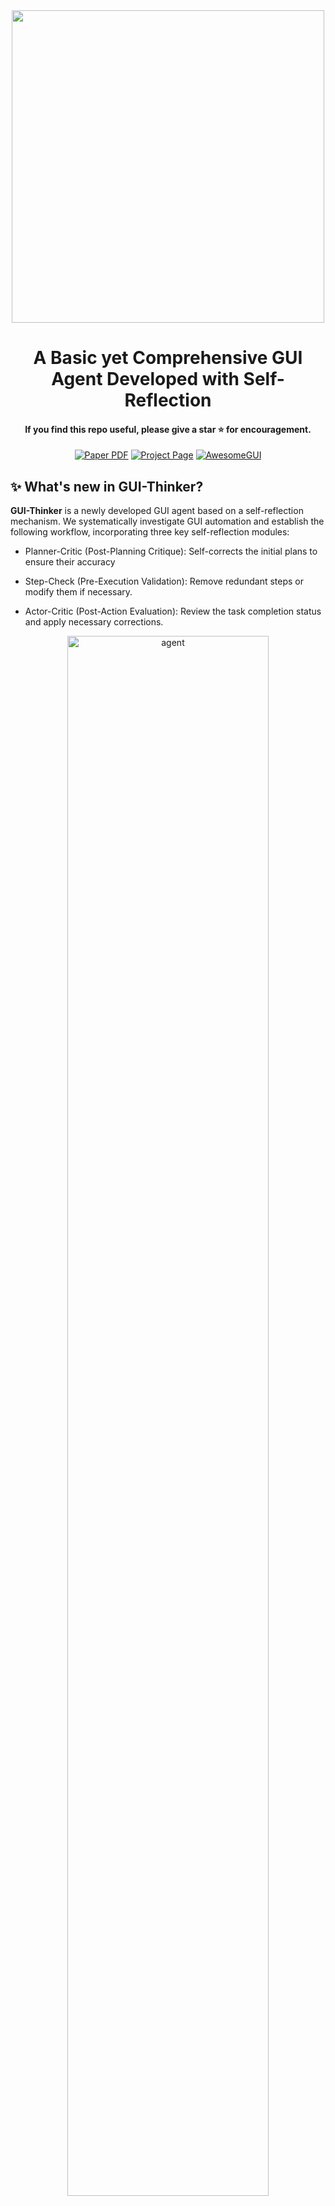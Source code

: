 

<div align="center">
  <img style="width: 500px" src="./assets/guithinker-logo.png">
  <h1 align="center"> A Basic yet Comprehensive GUI Agent Developed with Self-Reflection</h1>
</div>

<h4 align="center"> If you find this repo useful, please give a star ⭐ for encouragement.</h4>

<div align="center" style="margin-bottom: 0">
  <!-- <img style="width: 70%" src="./assets/guithinker-logo.png"> -->
  <!-- <img style="width: 80%" src="./assets/title.jpg"> -->
<a href="https://arxiv.org/abs/2502.08047"><img src='https://img.shields.io/badge/arXiv-2502.08047-b31b1b.svg?logo=arXiv' alt='Paper PDF'></a>
<a href='https://showlab.github.io/GUI-Thinker'><img src='https://img.shields.io/badge/Project_Page-WorldGUI-green' alt='Project Page'></a>
<a href='https://github.com/showlab/Awesome-GUI-Agent'><img src='https://img.shields.io/badge/Github-AwesomeGUI-orange' alt='AwesomeGUI'>
 </a>
</div>

<!-- Welcome to GUI-Thinker! GUI-Thinker is a basic yet comprehensive GUI agent with self-reflection, deployable **without requiring Docker or a virtual machine**. It is included in the paper [WorldGUI](https://showlab.github.io/GUI-Thinker/).🌐 -->


<!-- ## ✨ Key Features
- Easy Setup: Quick and straightforward installation steps to get you started with desktop GUI agent.
- Comprehensive Documentation: Detailed guides and usage examples to help you understand and leverage the full capabilities of the project.
- Community Driven: We welcome contributions, feedback, and ideas. Feel free to open issues or submit pull requests if you have suggestions for improvement.
- Regular Updates: Our project is actively maintained, with new features and bug fixes released regularly. -->



<!-- <details> -->
<!-- <summary style="font-size:18px">What is the GUI-Thinker?</summary> -->

## ✨ What's new in GUI-Thinker?

**GUI-Thinker** is a newly developed GUI agent based on a self-reflection mechanism. We systematically investigate GUI automation and establish the following workflow, incorporating three key self-reflection modules:

- Planner-Critic (Post-Planning Critique): Self-corrects the initial plans to ensure their accuracy

- Step-Check (Pre-Execution Validation): Remove redundant steps or modify them if necessary.

- Actor-Critic (Post-Action Evaluation): Review the task completion status and apply necessary corrections.



<p align="center" style="margin:0"><img src="./assets/agentoverview.jpg" alt="agent" style="width: 80%" /></p>

<p align="center">Figure 1: Overview of GUI-Thinker.</p>

<p align="center" style="margin:0"><img src="./assets/com_barchart.png" alt="results" style="width: 80%" /></p>

<p align="center">Figure 2: Comparison of various agents on the WorldGUI Benchmark (meta task).</p>

<!-- </details> -->

## 📢 Update
* [05/03/2025] ⚡ Our GUI-Thinker now supports both [instructional video](https://github.com/showlab/WorldGUI/tree/main?tab=readme-ov-file#-test-with-a-prepared-demo-case-under-the-folder-data) and [non-video](https://github.com/showlab/WorldGUI/tree/main?tab=readme-ov-file#-test-with-your-own-user-query) inputs. Enjoy!
* [05/03/2025] 😊 We release the code of GUI-Thinker. Now, we support running our GUI agent on your Windows computer locally [Getting started](https://github.com/showlab/WorldGUI/tree/main?tab=readme-ov-file#-getting-started-with-computer-use-agent-gui-thinker). GUI-Thinker now supports various base LMMs through API calling, including GPT-4o, Gemini-2.0, and Claude-3.5-Sonnet. Local model support will be available soon.

* [13/02/2025] We release the WorldGUI in [arxiv](https://arxiv.org/abs/2502.08047).

## ✅ Todo List

GUI-Thinker is continuously evolving! Here's what's coming:

- 🖥️ **Lightweight Version**: Supporting a lightweight version specially design for Claude-3.5-Sonnet Computer Use without the GUI parser.

- 👓 **OOTB Usage**: Supporting a user-frendly interface based on Gradio.

- 📊 **Locally-running Models**: Supporting the ShowUI or UI-TARS as the Actor in our framework.

- 🎨 **Huggingface Demo**: Developing online demo in Huggingface.

Feel free to open issues or submit pull requests if you have suggestions. Our project is actively maintained, with new features and bug fixes released regularly. 🚀

Demo Video (The video has been sped up):

https://github.com/user-attachments/assets/5d25c079-4c84-4435-8280-591f32f89700

See 1080p version from https://www.youtube.com/watch?v=RoJ-cbjfZmg


## 🚀 Getting Started

## 1. Clone the Repository 📂
Open the Conda Terminal. (After installation Of Miniconda, it will appear in the Start menu.)
Run the following command on **Conda Terminal**.
```bash
git clone https://github.com/showlab/GUI-Thinker.git
cd GUI-Thinker
```

## 2. Env setup 🔨

To create a Conda virtual environment and activate it, follow these steps:

Create a new Conda environment named `guithinker` with Python 3.11 installed:

```bash
conda create -n guithinker python=3.11
conda activate guithinker
pip install -r requirements.txt
```

Install the dependencies:
```bash
pip install -r requirements.txt
```
Moreover, you can refer to the files under folder `.log` to manually install the corresponding modules.

## 3. Set API Key ✏️
We recommend running one or more of the following command to set API keys to the environment variables. On Windows Powershell (via the set command if on cmd):

>```bash
>$env:ANTHROPIC_API_KEY="sk-xxxxx" (Replace with your own key)
>$env:GEMINI_API_KEY="sk-xxxxx"
>$env:OPENAI_API_KEY="sk-xxxxx"
>```

## 4. Set Google Clound Vision API 🔧
We implement our GUI parser with the help of [google clound vision service](https://cloud.google.com/vision?hl=zh_cn). We recommend you following this [guidance](https://cloud.google.com/vision/product-search/docs/auth?hl=zh-cn) to save a local file for the identity verification.

```bash
gcloud auth activate-service-account --key-file KEY_FILE

$env:GOOGLE_APPLICATION_CREDENTIALS="PATH_TO_KEY_FILE"
```

(Optional) Set the path of `KEY_FILE` in the path [agent/gui_parser/server.py#L18](https://github.com/showlab/WorldGUI/blob/main/agent/gui_parser/server.py#L18)

## 5. Quick Start ⭐

Start with your own query or included query in folder `data`.

### 5.1 Start the server

We implemented a backend and frontend system that separates screenshot capture from agent execution, enabling remote deployment of the agent via API calls. The frontend can run on Windows or other platforms (e.g., mobile devices).

For windows:
```bash
.\shells\start_server.bat
```
You can track the status by checking the files under folder `.log`. Every time you change the files under the folder **`agent`**, you need to restart the server.

### Restart the server

For windows:
```bash
.\shells\end_server.bat
.\shells\start_server.bat
```
### 🎈 5.2 Test with your own user query

Here, we provide a straightforward example demonstrating how to operate a YouTube video using the Claude-3.5-Sonnet as the base model. Check the configuration of file `agent\config\basic.yaml` to edit the base model.

Command:
```bash
python test_guithinker_custom.py --userquery "Open the video "https://www.youtube.com/watch?v=uTuuz__8gUM", add to watch later and create a watch list 'work & jazz'." --projfile_path "" --software_name "Youtube"
```

<!-- Demo Video (The video has been sped up):

https://github.com/user-attachments/assets/5d25c079-4c84-4435-8280-591f32f89700

See 1080p version from https://www.youtube.com/watch?v=RoJ-cbjfZmg -->

Initial Screenshot:
<p align="left"><img src="./assets/step0.png" alt="" style="width: 70%"/></p>

(Milestone 1) Task 1: Add video to Watch Later 

Subtask 1: Click on "More actions" button [1231, 936]
<p align="left"><img src="./assets/step1.png" alt="" style="width: 70%"/></p>
Subtask 2: Click on "Save" option in the menu that appears
<p align="left"><img src="./assets/step2.png" alt="" style="width: 70%"/></p>
Subtask 3: Click on "Watch Later" option in the save menu
<p align="left"><img src="./assets/step3.png" alt="" style="width: 70%"/></p>

(Milestone 2) Task 2: Create new playlist "work & jazz" 

Subtask 1: Click on "More actions" button again if the menu closed

Output of Step-Check: `<Pass>`. Therefore no change in current step. (See the deatail design of Step-Check from [paper](https://arxiv.org/abs/2502.08047))

<p align="left"><img src="./assets/step4.png" alt="" style="width: 70%"/></p>

Subtask 2: Click on "Save" option if the save menu is not open

Output of Step-Check: `<Pass>`. Therefore no change in current step.
<p align="left"><img src="./assets/step5.png" alt="" style="width: 70%"/></p>

Subtask 3: Click on "+ Create new playlist" option at the bottom of the save menu
<p align="left"><img src="./assets/step6.png" alt="" style="width: 70%"/></p>

Subtask 4: Type "work & jazz" in the playlist name field
<p align="left"><img src="./assets/step7.png" alt="" style="width: 70%"/></p>

Subtask 5: Click "Create" button to confirm the new playlist creation
<p align="left"><img src="./assets/step8.png" alt="" style="width: 70%"/></p>


### 💻 5.3 Test with a simple demo case under the folder `data`:
```bash
python test_guithinker_demo.py
``` 

User Query: Select all text and apply numbered list for them. Use '1, 2, 3' symbol of numbered list.

Initial Screenshot:
<p align="left"><img src="./assets/demo_start.png" alt="" style="width: 70%"/></p>

Intermediate Screenshot:
<p align="left"><img src="./assets/demo_inter.png" alt="" style="width: 70%"/></p>

Invoke the *Region Search* component in the Step-Check Module, which yields the following image:
<p align="left"><img src="./assets/region_locate.png" alt="" style="width: 70%"/></p>

Reducing the resolution and directing the agent's focus toward highly relevant regions will enhance its critique decisions.

Final Screenshot:
<p align="left"><img src="./assets/demo_end.png" alt="" style="width: 70%"/></p>


## ❤ Acknowledgement
- Special thanks to [Difei Gao](https://scholar.google.com/citations?user=No9OsocAAAAJ&hl=en) for his hard work on devleoping the codebase.

- We express our great thanks to Kaiming Yang, Mingyi Yan, Wendi Yu for their hard work for data ananotation and baseline testing.

- [OOTB (Computer Use)](https://github.com/showlab/computer_use_ootb?tab=readme-ov-file): Computer Use OOTB is an out-of-the-box (OOTB) solution for Desktop GUI Agent, including API-based (Claude 3.5 Computer Use) and locally-running models (ShowUI, UI-TARS).

- [ShowUI](https://github.com/showlab/ShowUI): Open-source, End-to-end, Lightweight, Vision-Language-Action model for GUI Agent & Computer Use.

- [AssistGUI](https://arxiv.org/pdf/2312.13108): AssistGUI is the first work that focuses on desktop productivity software usage with over 100 realistic GUI tasks.

- [VideoGUI](https://github.com/showlab/videogui): A Benchmark for GUI Automation from Instructional Videos. Can a GUI agent behave like a human when giving an image-style effect and a user query?


- [SWE-bench Multimodal](https://www.swebench.com/multimodal.html): SWE-bench Multimodal is a dataset for evaluating AI systems on visual software engineering tasks.

# 🎓 BibTeX

If you find WorldGUI useful, please cite using this BibTeX:

```bibtex
@misc{zhao2025worldguidynamictestingcomprehensive,
      title={WorldGUI: Dynamic Testing for Comprehensive Desktop GUI Automation}, 
      author={Henry Hengyuan Zhao and Difei Gao and Mike Zheng Shou},
      year={2025},
      eprint={2502.08047},
      archivePrefix={arXiv},
      primaryClass={cs.AI},
      url={https://arxiv.org/abs/2502.08047}, 
}
```
